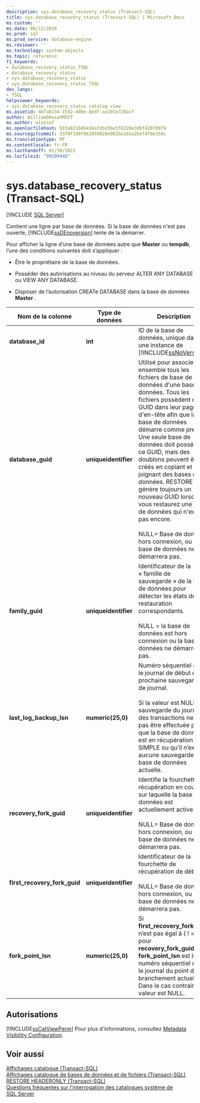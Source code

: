 ```yaml
---
description: sys.database_recovery_status (Transact-SQL)
title: sys.database_recovery_status (Transact-SQL) | Microsoft Docs
ms.custom: ''
ms.date: 08/12/2016
ms.prod: sql
ms.prod_service: database-engine
ms.reviewer: ''
ms.technology: system-objects
ms.topic: reference
f1_keywords:
- database_recovery_status_TSQL
- database_recovery_status
- sys.database_recovery_status
- sys.database_recovery_status_TSQL
dev_langs:
- TSQL
helpviewer_keywords:
- sys.database_recovery_status catalog view
ms.assetid: 46fab234-1542-49be-8edf-aa101e728acf
author: WilliamDAssafMSFT
ms.author: wiassaf
ms.openlocfilehash: 015a82160b434afdbd3be5f6220e3dbf42070979
ms.sourcegitcommit: 33f0f190f962059826e002be165a2bef4f9e350c
ms.translationtype: MT
ms.contentlocale: fr-FR
ms.lasthandoff: 01/30/2021
ms.locfileid: "99209448"
---
```

# <a name="sysdatabase_recovery_status-transact-sql"></a>sys.database_recovery_status (Transact-SQL)
[!INCLUDE [SQL Server](../../includes/applies-to-version/sqlserver.md)]

  Contient une ligne par base de données. Si la base de données n'est pas ouverte, [!INCLUDE[ssDEnoversion](../../includes/ssdenoversion-md.md)] tente de la démarrer.  
  
 Pour afficher la ligne d’une base de données autre que **Master** ou **tempdb**, l’une des conditions suivantes doit s’appliquer :  
  
-   Être le propriétaire de la base de données.  
  
-   Posséder des autorisations au niveau du serveur ALTER ANY DATABASE ou VIEW ANY DATABASE.  
  
-   Disposer de l’autorisation CREATe DATABASE dans la base de données **Master** .    
  
|Nom de la colonne|Type de données|Description|  
|-----------------|---------------|-----------------|  
|**database_id**|**int**|ID de la base de données, unique dans une instance de [!INCLUDE[ssNoVersion](../../includes/ssnoversion-md.md)].|  
|**database_guid**|**uniqueidentifier**|Utilisé pour associer ensemble tous les fichiers de base de données d'une base de données. Tous les fichiers possèdent ce GUID dans leur page d'en-tête afin que la base de données démarre comme prévu. Une seule base de données doit posséder ce GUID, mais des doublons peuvent être créés en copiant et en joignant des bases de données. RESTORE génère toujours un nouveau GUID lorsque vous restaurez une base de données qui n'existe pas encore.<br /><br /> NULL= Base de données hors connexion, ou la base de données ne démarrera pas.|  
|**family_guid**|**uniqueidentifier**|Identificateur de la « famille de sauvegarde » de la base de données pour détecter les états de restauration correspondants.<br /><br /> NULL = la base de données est hors connexion ou la base de données ne démarre pas.|  
|**last_log_backup_lsn**|**numeric(25,0)**|Numéro séquentiel dans le journal de début de la prochaine sauvegarde de journal.<br /><br /> Si la valeur est NULL, la sauvegarde du journal des transactions ne peut pas être effectuée parce que la base de données est en récupération SIMPLE ou qu’il n’existe aucune sauvegarde de base de données actuelle.|  
|**recovery_fork_guid**|**uniqueidentifier**|Identifie la fourchette de récupération en cours sur laquelle la base de données est actuellement active.<br /><br /> NULL= Base de données hors connexion, ou la base de données ne démarrera pas.|  
|**first_recovery_fork_guid**|**uniqueidentifier**|Identificateur de la fourchette de récupération de début.<br /><br /> NULL= Base de données hors connexion, ou la base de données ne démarrera pas.|  
|**fork_point_lsn**|**numeric(25,0)**|Si **first_recovery_fork_guid** n’est pas égal à ( ! =) pour **recovery_fork_guid**, **fork_point_lsn** est le numéro séquentiel dans le journal du point de branchement actuel. Dans le cas contraire, la valeur est NULL.|  
  
## <a name="permissions"></a>Autorisations  
 [!INCLUDE[ssCatViewPerm](../../includes/sscatviewperm-md.md)] Pour plus d'informations, consultez [Metadata Visibility Configuration](../../relational-databases/security/metadata-visibility-configuration.md).  
  
## <a name="see-also"></a>Voir aussi  
 [Affichages catalogue &#40;Transact-SQL&#41;](../../relational-databases/system-catalog-views/catalog-views-transact-sql.md)   
 [Affichages catalogue de bases de données et de fichiers &#40;Transact-SQL&#41;](../../relational-databases/system-catalog-views/databases-and-files-catalog-views-transact-sql.md)   
 [RESTORE HEADERONLY &#40;Transact-SQL&#41;](../../t-sql/statements/restore-statements-headeronly-transact-sql.md)   
 [Questions fréquentes sur l'interrogation des catalogues système de SQL Server](../../relational-databases/system-catalog-views/querying-the-sql-server-system-catalog-faq.md)  
  
  

